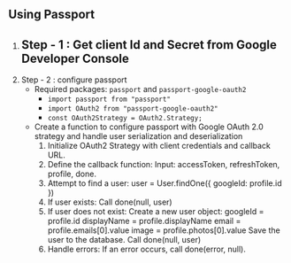 ## Using Passport
1. Step - 1 : Get client Id and Secret from Google Developer Console
	- 
2. Step - 2 : configure passport
	- Required packages: `passport` and `passport-google-oauth2`
		- `import passport from "passport"`
		- `import OAuth2 from "passport-google-oauth2"`
		- `const OAuth2Strategy = OAuth2.Strategy;`
	- Create a function to configure passport with Google OAuth 2.0 strategy and handle user serialization and deserialization
		1. Initialize OAuth2 Strategy with client credentials and callback URL.
		2. Define the callback function:
	    Input: accessToken, refreshToken, profile, done.
		3. Attempt to find a user:
		    user = User.findOne({ googleId: profile.id })
		4. If user exists:
		    Call done(null, user)
		5. If user does not exist:
		    Create a new user object:
		        googleId = profile.id
		        displayName = profile.displayName
		        email = profile.emails[0].value
		        image = profile.photos[0].value
		    Save the user to the database.
		    Call done(null, user)
		6. Handle errors:
		    If an error occurs, call done(error, null).
